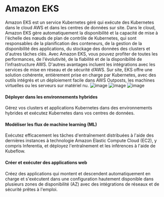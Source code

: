 # Amazon EKS
Amazon EKS est un service Kubernetes géré qui exécute des Kubernetes dans le cloud AWS et dans les centres de données sur site. Dans le cloud, Amazon EKS gère automatiquement la disponibilité et la capacité de mise à l'échelle des nœuds de plan de contrôle de Kubernetes, qui sont responsables de la planification des conteneurs, de la gestion de la disponibilité des applications, du stockage des données des clusters et d'autres tâches clés. Avec Amazon EKS, vous pouvez profiter de toutes les performances, de l'évolutivité, de la fiabilité et de la disponibilité de l’infrastructure AWS. D'autres avantages incluent les intégrations avec les services de mise en réseau et de sécurité d’AWS. Sur site, EKS offre une solution cohérente, entièrement prise en charge par Kubernetes, avec des outils intégrés et un déploiement facile dans AWS Outposts, les machines virtuelles ou les serveurs sur matériel nu.
![image](https://user-images.githubusercontent.com/103506746/209782362-527f7158-97c6-495a-9dc2-2cc80d0fc8d4.png)
![image](https://user-images.githubusercontent.com/103506746/209782379-5f1cfa4e-2ea9-424a-86a0-2b5170106b02.png)
![image](https://user-images.githubusercontent.com/103506746/209782416-f64991c8-5052-4bf9-875a-80e56abe6152.png)
#### Déployer dans les environnements hybrides
Gérez vos clusters et applications Kubernetes dans des environnements hybrides et exécutez Kubernetes dans vos centres de données.
#### Modéliser les flux de machine learning (ML)
Exécutez efficacement les tâches d'entraînement distribuées à l'aide des dernières instances à technologie Amazon Elastic Compute Cloud (EC2), y compris Inferentia, et déployez l'entraînement et les inférences à l'aide de Kubeflow.
#### Créer et exécuter des applications web
Créez des applications qui montent et descendent automatiquement en charge et s'exécutent dans une configuration hautement disponible dans plusieurs zones de disponibilité (AZ) avec des intégrations de réseaux et de sécurité prêtes à l'emploi.
